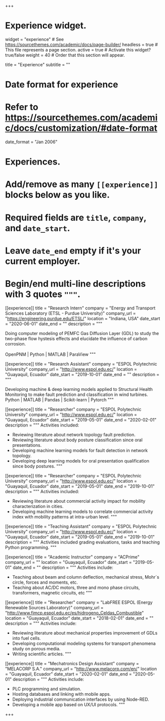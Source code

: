 +++
# Experience widget.
widget = "experience"  # See https://sourcethemes.com/academic/docs/page-builder/
headless = true  # This file represents a page section.
active = true  # Activate this widget? true/false
weight = 40  # Order that this section will appear.

title = "Experience"
subtitle = ""

# Date format for experience
#   Refer to https://sourcethemes.com/academic/docs/customization/#date-format
date_format = "Jan 2006"

# Experiences.
#   Add/remove as many `[[experience]]` blocks below as you like.
#   Required fields are `title`, `company`, and `date_start`.
#   Leave `date_end` empty if it's your current employer.
#   Begin/end multi-line descriptions with 3 quotes `"""`.

[[experience]]
  title = "Research Intern"
  company = "Energy and Transport Sciences Laboratory (ETSL - Purdue University)"
  company_url = "https://engineering.purdue.edu/ETSL/"
  location = "Indiana, USA"
  date_start = "2020-06-01"
  date_end = ""
  description = """

  Doing computer modeling of PEMFC Gas Diffusion Layer (GDL) to study the two-phase flow hystesis effects and elucidate the influence of carbon corrosion.
  <br/><br/>
  OpenPNM | Python | MATLAB | ParaView
  """

[[experience]]
  title = "Research Assistant"
  company = "ESPOL Polytechnic University"
  company_url = "http://www.espol.edu.ec/"
  location = "Guayaquil, Ecuador"
  date_start = "2019-10-01"
  date_end = ""
  description = """

  Developing machine & deep learning models applied to Structural Health Monitoring to make fault prediction and classification in wind turbines. 
  <br />
  Python | MATLAB | Pandas | Scikit-learn | Pytorch 
  """


[[experience]]
  title = "Researcher"
  company = "ESPOL Polytechnic University"
  company_url = "http://www.espol.edu.ec/"
  location = "Guayaquil, Ecuador"
  date_start = "2019-05-01"
  date_end = "2020-02-01"
  description = """
  Activities included:
  
  * Reviewing literature about network topology fault prediction.
  * Reviewing literature about body posture classification since oral presentations.
  * Developing machine learning models for fault detection in network topology.
  * Developing deep learning models for oral presentation qualification since body postures.
  """


[[experience]]
  title = "Researcher"
  company = "ESPOL Polytechnic University"
  company_url = "http://www.espol.edu.ec/"
  location = "Guayaquil, Ecuador"
  date_start = "2019-05-01"
  date_end = "2019-10-01"
  description = """
  Activities included:
  
  * Reviewing literature about commercial activity impact for mobility characterization in cities.
  * Developing machine learning models to correlate commercial activity index with mobility patterns at intra-urban level.
  """
  
  [[experience]]
  title = "Teaching Assistant"
  company = "ESPOL Polytechnic University"
  company_url = "http://www.espol.edu.ec/"
  location = "Guayaquil, Ecuador"
  date_start = "2019-05-01"
  date_end = "2019-10-01"
  description = """
  Activities included grading evaluations, tasks and teaching Python programming.
  """

  [[experience]]
  title = "Academic Instructor"
  company = "ACPrime"
  company_url = ""
  location = "Guayaquil, Ecuador"
  date_start = "2019-05-01"
  date_end = ""
  description = """
  Activities include:
  
  * Teaching about beam and column deflection, mechanical stress, Mohr´s circle, forces and moments, etc.
  * Teaching about AC/DC motors, three and mono phase circuits, transformers, magnetic circuits, etc
  """
  
[[experience]]
  title = "Researcher"
  company = "LabFREE ESPOL (Energy Renewable Sources Laboratory)"
  company_url = "http://www.fimcp.espol.edu.ec/es/hidrogeno_Celdas_Combustible"
  location = "Guayaquil, Ecuador"
  date_start = "2018-02-01"
  date_end = ""
  description = """
  Activities include:
  
  * Reviewing literature about mechanical properties improvement of GDLs into fuel cells.
  * Developing computational modeling systems for transport phenomena study on porous media.
  * Writing scientific articles.
  """

  [[experience]]
  title = "Mechatronics Design Assistant"
  company = "MELACORP S.A."
  company_url = "http://www.melacorp.com/en/"
  location = "Guayaquil, Ecuador"
  date_start = "2020-02-01"
  date_end = "2020-05-01"
  description = """
  Activities include:

  * PLC programming and simulation.
  * Hosting databases and linking with mobile apps.
  * Deploying industrial communication interfaces by using Node-RED.
  * Developing a mobile app based on UX/UI protocols.
  """
  
+++

